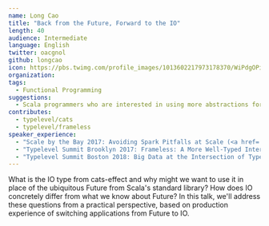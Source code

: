 ```yaml
---
name: Long Cao
title: "Back from the Future, Forward to the IO"
length: 40
audience: Intermediate
language: English
twitter: oacgnol
github: longcao
icon: https://pbs.twimg.com/profile_images/1013602217973178370/WiPdgOPi_400x400.jpg
organization: 
tags:
  - Functional Programming
suggestions:
  - Scala programmers who are interested in using more abstractions for purely functional programming
contributes:
  - typelevel/cats
  - typelevel/frameless
speaker_experience:
  - "Scale by the Bay 2017: Avoiding Spark Pitfalls at Scale (<a href='https://www.youtube.com/watch?v=qyshFEblcSQ'>https://www.youtube.com/watch?v=qyshFEblcSQ</a>)"
  - "Typelevel Summit Brooklyn 2017: Frameless: A More Well-Typed Interface for Spark (<a href='https://www.youtube.com/watch?v=ycL5_zroK7Q'>https://www.youtube.com/watch?v=ycL5_zroK7Q</a>)"
  - "Typelevel Summit Boston 2018: Big Data at the Intersection of Typed FP and Abstract Algebra (<a href='https://www.youtube.com/watch?v=Juuucx5xaCo'>https://www.youtube.com/watch?v=Juuucx5xaCo</a>)"
---
```

What is the IO type from cats-effect and why might we want to use it in place of the ubiquitous Future from Scala's standard library? How does IO concretely differ from what we know about Future? In this talk, we'll address these questions from a practical perspective, based on production experience of switching applications from Future to IO.
